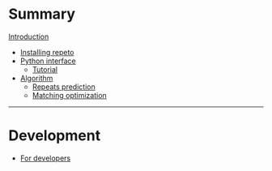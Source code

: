 # Summary

[Introduction](README.md)
- [Installing repeto](install.md)
- [Python interface](py/interface.md)
  - [Tutorial](py/basic.md)
- [Algorithm]()
  - [Repeats prediction]()
  - [Matching optimization]()
---
# Development
- [For developers]()
